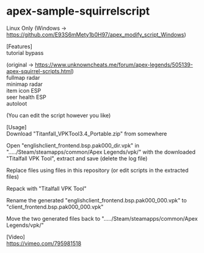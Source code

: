 # apex-sample-squirrelscript
  
Linux Only (Windows -> https://github.com/E93S6mMety1b0H97/apex_modify_script_Windows)  
  
[Features]  
tutorial bypass  
  
(original -> https://www.unknowncheats.me/forum/apex-legends/505139-apex-squirrel-scripts.html)  
fullmap radar  
minimap radar  
item icon ESP  
seer health ESP  
autoloot  
  
(You can edit the script however you like)  
  
[Usage]  
Download "Titanfall_VPKTool3.4_Portable.zip" from somewhere  
  
Open "englishclient_frontend.bsp.pak000_dir.vpk" in "...../Steam/steamapps/common/Apex Legends/vpk/" with the downloaded "Titalfall VPK Tool", extract and save (delete the log file)  
  
Replace files using files in this repository (or edit scripts in the extracted files)  
  
Repack with "Titalfall VPK Tool"  
  
Rename the generated "englishclient_frontend.bsp.pak000_000.vpk" to "client_frontend.bsp.pak000_000.vpk"  
  
Move the two generated files back to "...../Steam/steamapps/common/Apex Legends/vpk/"  
  
[Video]  
https://vimeo.com/795981518  
  
